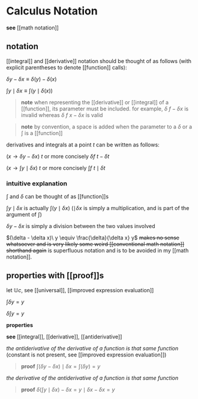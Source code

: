 # Calculus Notation

**see** [[math notation]]

## notation

[[integral]] and [[derivative]] notation should be thought of as follows (with explicit parentheses to denote [[function]] calls):

$\delta y - \delta x \equiv \delta(y) - \delta(x)$

$\int y \mid \delta x \equiv \int (y \mid \delta(x))$

> **note** when representing the [[derivative]] or [[integral]] of a [[function]], its parameter must be included. for example, $\delta\ f - \delta x$ is invalid whereas $\delta\ f\ x - \delta x$ is valid

> **note** by convention, a space is added when the parameter to a $\delta$ or a $\int$ is a [[function]]

derivatives and integrals at a point $t$ can be written as follows:

$(x \rightarrow \delta y - \delta x)\ t$ or more concisely $\delta f\ t - \delta t$

$(x \rightarrow \int y \mid \delta x)\ t$ or more concisely $\int f\ t \mid \delta t$

### intuitive explanation

$\int$ and $\delta$ can be thought of as [[function]]s

$\int y \mid \delta x$ is actually $\int (y \mid \delta x)$ ($\mid \delta x$ is simply a multiplication, and is part of the argument of $\int$)

$\delta y - \delta x$ is simply a division between the two values involved

$(\delta - \delta x)\ y \equiv \frac{\delta}{\delta x} y$ ~~makes no sense whatsoever and is very likely some weird [[conventional math notation]] shorthand again~~ is superfluous notation and is to be avoided in my [[math notation]].

## properties with [[proof]]s

let $\mathbb U c$, see [[universal]], [[improved expression evaluation]]

$\int \delta y = y$

$\delta \int y = y$

**properties**

**see** [[integral]], [[derivative]], [[antiderivative]]

_the antiderivative of the derivative of a function is that same function_ (constant is not present, see [[improved expression evaluation]])

> **proof** $\int (\delta y - \delta x) \mid \delta x = \int (\delta y) = y$

_the derivative of the antiderivative of a function is that same function_

> **proof** $\delta (\int y \mid \delta x) - \delta x = y \mid \delta x - \delta x = y$

